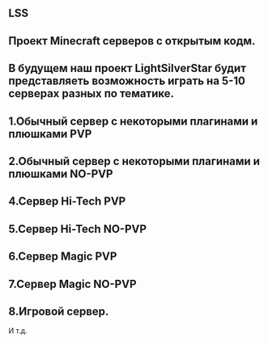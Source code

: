LSS
---
Проект Minecraft серверов с открытым кодм.
---
В будущем наш проект LightSilverStar будит представляеть возможность играть на 5-10 серверах разных по тематике.
---
1.Обычный сервер с некоторыми плагинами и плюшками PVP
---
2.Обычный сервер с некоторыми плагинами и плюшками NO-PVP
---
4.Сервер Hi-Tech PVP
---
5.Сервер Hi-Tech NO-PVP
---
6.Сервер Magic PVP
---
7.Сервер Magic NO-PVP
---
8.Игровой сервер.
---
И т.д.
